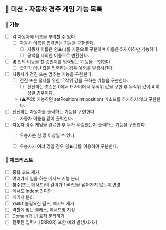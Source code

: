 ## 🚀 미션 - 자동차 경주 게임 기능 목록

### 🎨 기능

- [ ] 각 자동차에 이름을 부여할 수 있다.
    + [ ] 자동차 이름을 입력받는 기능을 구현한다.
        * [ ] 자동차 이름은 쉼표(,)를 기준으로 구분하며 이름은 5자 이하만 가능하다.
        * [ ] 공백을 제외한 이름으로 변환한다.
- [ ] 몇 번의 이동을 할 것인지를 입력받는 기능을 구현한다.
  + [ ] 숫자가 아닌 값을 입력하는 경우 예외를 발생시킨다.
- [ ] 자동차가 전진 또는 멈추는 기능을 구현한다.
  + [ ] 전진 또는 정지를 위한 무작위 값을 구하는 기능을 구현한다.
    * [ ] 전진하는 조건은 0에서 9 사이에서 무작위 값을 구한 후 무작위 값이 4 이상일 경우이다.
  + (⚠️주의) 가능하면 setPosition(int position) 메소드를 추가하지 않고 구현한다.
- [ ] 전진하는 자동차를 출력하는 기능을 구현한다.
    + [ ] 자동차 이름을 같이 출력한다.
- [ ] 자동차 경주 게임을 완료한 후 누가 우승했는지 출력하는 기능을 구현한다.
  + [ ] 우승자는 한 명 이상일 수 있다.
  + [ ] 우승자가 여러 명일 경우 쉼표(,)를 이용하여 구분한다.


### 🍬 체크리스트

- [ ] 중복 코드 제거
- [ ] 여러가지 일을 하는 메서드 기능 분리
- [ ] 함수(또는 메서드)의 길이가 15라인을 넘어가지 않도록 변경
- [ ] 메서드 indent 3 미만
- [ ] 패키지 분리
- [ ] `YAGNI` 불필요한 필드, 메서드 제거
- [ ] 역할에 맞는 클래스, 메서드명 지정
- [ ] Domain과 UI 로직 분리하기
- [ ] 잘못된 입력시 [ERROR] 포함 예외 발생시키기
